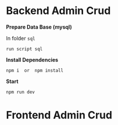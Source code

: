 # Backend Admin Crud

**Prepare Data Base (mysql)**

In folder `sql`

```console
run script sql
```

**Install Dependencies**

```console
npm i  or  npm install
```

**Start**

```console
npm run dev
```

# Frontend Admin Crud
